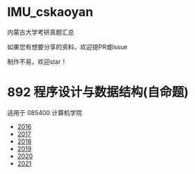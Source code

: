 # IMU_cskaoyan

内蒙古大学考研真题汇总

如果您有想要分享的资料，欢迎提PR或Issue

制作不易，欢迎star！

# 892 程序设计与数据结构(自命题)

适用于 085400 计算机学院

- [2016](./892/16/)
- [2017](./892/17/)
- [2018](./892/18/)
- [2019](./892/19/)
- [2020](./892/20/)
- [2021](./892/21/)



